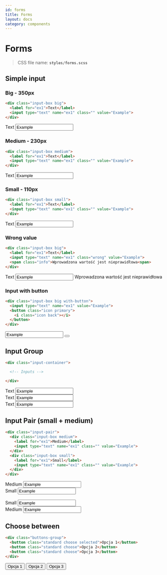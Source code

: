 ```yaml
---
id: forms
title: Forms
layout: docs
category: components
---
```


# Forms

>CSS file name: **`styles/forms.scss`**


## Simple input

### Big - 350px

```html
<div class="input-box big">
  <label for="ex1">Text</label>
  <input type="text" name="ex1" class="" value="Example">
</div>
```
<div class="input-box big">
  <label for="ex1">Text</label>
  <input type="text" name="ex1" class="" value="Example">
</div>

### Medium - 230px

```html
<div class="input-box medium">
  <label for="ex1">Text</label>
  <input type="text" name="ex1" class="" value="Example">
</div>
```
<div class="input-box medium">
  <label for="ex1">Text</label>
  <input type="text" name="ex1" class="" value="Example">
</div>

### Small - 110px

```html
<div class="input-box small">
  <label for="ex1">Text</label>
  <input type="text" name="ex1" class="" value="Example">
</div>
```
<div class="input-box small">
  <label for="ex1">Text</label>
  <input type="text" name="ex1" class="" value="Example">
</div>

### Wrong value

```html
<div class="input-box big">
  <label for="ex1">Text</label>
  <input type="text" name="ex1" class="wrong" value="Example">
  <span class="info">Wprowadzona wartość jest nieprawidłowa<span>
</div>
```
<div class="input-box big">
  <label for="ex1">Text</label>
  <input type="text" name="ex1" class="wrong" value="Example">
  <span class="info">Wprowadzona wartość jest nieprawidłowa<span>
</div>

### Input with button

```html
<div class="input-box big with-button">
  <input type="text" name="ex1" value="Example">
  <button class="icon primary">
    <i class="icon back"></i>
  </button>
</div>
```

<div class="input-box big with-button">
  <input type="text" name="ex1" value="Example">
  <button class="icon primary">
    <i class="icon back"></i>
  </button>
</div>


## Input Group

```html
<div class="input-container">

  <!-- Inputs -->

</div>
```
<div class="input-container">
  <div class="input-box big">
    <label for="ex1">Text</label>
    <input type="text" name="ex1" class="" value="Example">
  </div>
  <div class="input-box big">
    <label for="ex1">Text</label>
    <input type="text" name="ex1" class="" value="Example">
  </div>
  <div class="input-box big">
    <label for="ex1">Text</label>
    <input type="text" name="ex1" class="" value="Example">
  </div>
</div>

## Input Pair (small + medium)

```html
<div class="input-pair">
  <div class="input-box medium">
    <label for="ex1">Medium</label>
    <input type="text" name="ex1" class="" value="Example">
  </div>
  <div class="input-box small">
    <label for="ex1">Small</label>
    <input type="text" name="ex1" class="" value="Example">
  </div>
</div>
```

<div class="input-pair">
  <div class="input-box medium">
    <label for="ex1">Medium</label>
    <input type="text" name="ex1" class="" value="Example">
  </div>
  <div class="input-box small">
    <label for="ex1">Small</label>
    <input type="text" name="ex1" class="" value="Example">
  </div>
</div>
<br />
<div class="input-pair">
  <div class="input-box small">
    <label for="ex1">Small</label>
    <input type="text" name="ex1" class="" value="Example">
  </div>
  <div class="input-box medium">
    <label for="ex1">Medium</label>
    <input type="text" name="ex1" class="" value="Example">
  </div>
</div>

## Choose between

```html
<div class="buttons-group">
  <button class="standard choose selected">Opcja 1</button>
  <button class="standard choose">Opcja 2</button>
  <button class="standard choose">Opcja 3</button>
</div>
```
<div class="buttons-group">
  <button class="standard choose selected">Opcja 1</button>
  <button class="standard choose">Opcja 2</button>
  <button class="standard choose">Opcja 3</button>
</div>